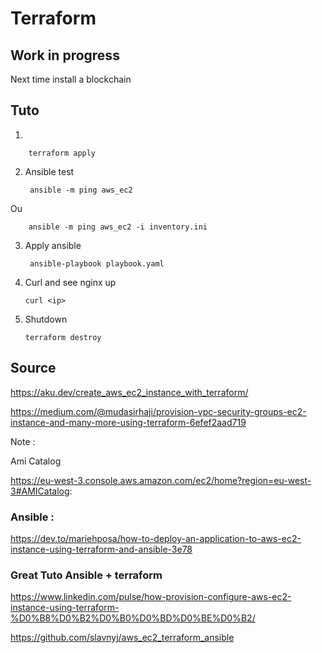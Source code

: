 
# Terraform

## Work in progress


Next time install a blockchain



## Tuto

1.

        terraform apply


2. Ansible test

        ansible -m ping aws_ec2

Ou 
            
        ansible -m ping aws_ec2 -i inventory.ini


3. Apply ansible

        ansible-playbook playbook.yaml

4. Curl and see nginx up

       curl <ip>

5. Shutdown

       terraform destroy



## Source


https://aku.dev/create_aws_ec2_instance_with_terraform/

https://medium.com/@mudasirhaji/provision-vpc-security-groups-ec2-instance-and-many-more-using-terraform-6efef2aad719

Note :

Ami Catalog

https://eu-west-3.console.aws.amazon.com/ec2/home?region=eu-west-3#AMICatalog:


### Ansible :

https://dev.to/mariehposa/how-to-deploy-an-application-to-aws-ec2-instance-using-terraform-and-ansible-3e78



### Great Tuto Ansible + terraform

https://www.linkedin.com/pulse/how-provision-configure-aws-ec2-instance-using-terraform-%D0%B8%D0%B2%D0%B0%D0%BD%D0%BE%D0%B2/

https://github.com/slavnyj/aws_ec2_terraform_ansible

